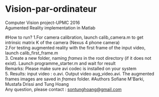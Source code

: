 # Vision-par-ordinateur

Computer Vision project-UPMC 2016<br/>
Agumented Reality implementation in Matlab

#How to run?
1.For camera calibration, launch calib_camera.m to get intrinsic matrix K of the camera (Nexus 4 phone camera)<br/>
2.For testing augmented reality with the first frame of the input video, launch calib_first_frame.m <br/>
3. Create a new folder, naming <i>frames</i> in the root directory (if it does not exist). Launch programme_starter.m and wait for result
<br/>
Remarks: Please make sure avi codec is installed on your system<br/> 
5. Results: input video : o.avi. Output video aug_video.avi. The augmented frames images are saved in <i>frames</i> folder. 
#Authors
Sofiane M'Barki, Mustafa Drissi and Tung Hoang <br/>
Any question, please contact : sontunghoang@gmail.com


